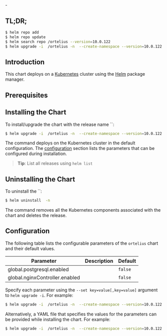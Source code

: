 # 

[]() - 

## TL;DR;

```bash
$ helm repo add  
$ helm repo update
$ helm search repo /ortelius --version=10.0.122
$ helm upgrade -i  /ortelius -n  --create-namespace --version=10.0.122
```

## Introduction

This chart deploys  on a [Kubernetes](http://kubernetes.io) cluster using the [Helm](https://helm.sh) package manager.

## Prerequisites


## Installing the Chart

To install/upgrade the chart with the release name ``:

```bash
$ helm upgrade -i  /ortelius -n  --create-namespace --version=10.0.122
```

The command deploys  on the Kubernetes cluster in the default configuration. The [configuration](#configuration) section lists the parameters that can be configured during installation.

> **Tip**: List all releases using `helm list`

## Uninstalling the Chart

To uninstall the ``:

```bash
$ helm uninstall  -n 
```

The command removes all the Kubernetes components associated with the chart and deletes the release.

## Configuration

The following table lists the configurable parameters of the `ortelius` chart and their default values.

|           Parameter            | Description |      Default       |
|--------------------------------|-------------|--------------------|
| global.postgresql.enabled      |             | <code>false</code> |
| global.nginxController.enabled |             | <code>false</code> |


Specify each parameter using the `--set key=value[,key=value]` argument to `helm upgrade -i`. For example:

```bash
$ helm upgrade -i  /ortelius -n  --create-namespace --version=10.0.122 --set 
```

Alternatively, a YAML file that specifies the values for the parameters can be provided while
installing the chart. For example:

```bash
$ helm upgrade -i  /ortelius -n  --create-namespace --version=10.0.122 --values values.yaml
```
